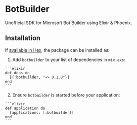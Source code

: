 # BotBuilder

Unofficial SDK for Microsoft Bot Builder using Elixir &amp; Phoenix.

## Installation

If [available in Hex](https://hex.pm/docs/publish), the package can be installed as:

  1. Add `botbuilder` to your list of dependencies in `mix.exs`:

    ```elixir
    def deps do
      [{:botbuilder, "~> 0.1.0"}]
    end
    ```

  2. Ensure `botbuilder` is started before your application:

    ```elixir
    def application do
      [applications: [:botbuilder]]
    end
    ```

